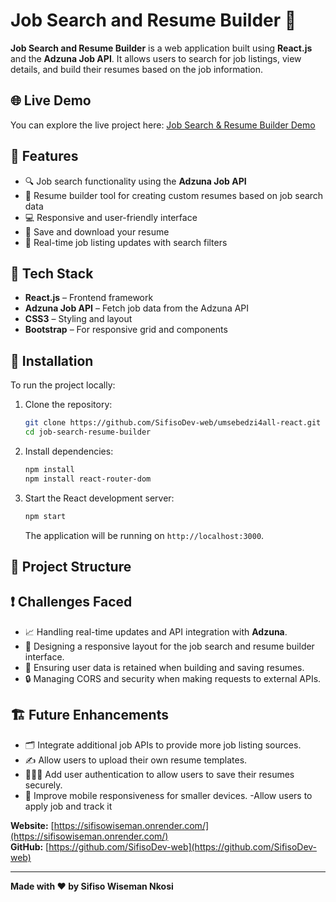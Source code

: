 # Job Search and Resume Builder 📝

**Job Search and Resume Builder** is a web application built using **React.js** and the **Adzuna Job API**. It allows users to search for job listings, view details, and build their resumes based on the job information.

## 🌐 Live Demo

You can explore the live project here: [Job Search & Resume Builder Demo](https://umsebedzi4all-react.onrender.com/)

## 🚀 Features

- 🔍 Job search functionality using the **Adzuna Job API**
- 📑 Resume builder tool for creating custom resumes based on job search data
- 💻 Responsive and user-friendly interface
- 📝 Save and download your resume
- 🔄 Real-time job listing updates with search filters

## 🧰 Tech Stack

- **React.js** – Frontend framework
- **Adzuna Job API** – Fetch job data from the Adzuna API
- **CSS3** – Styling and layout
- **Bootstrap** – For responsive grid and components
 

## 🔧 Installation

To run the project locally:

1. Clone the repository:

    ```bash
    git clone https://github.com/SifisoDev-web/umsebedzi4all-react.git
    cd job-search-resume-builder
    ```

2. Install dependencies:

    ```bash
    npm install
    npm install react-router-dom
    

    ```

3. Start the React development server:

    ```bash
    npm start
    ```

    The application will be running on `http://localhost:3000`.

## 📁 Project Structure

## ❗ Challenges Faced

- 📈 Handling real-time updates and API integration with **Adzuna**.
- 🔄 Designing a responsive layout for the job search and resume builder interface.
- 📝 Ensuring user data is retained when building and saving resumes.
- 🔒 Managing CORS and security when making requests to external APIs.

## 🏗️ Future Enhancements

- 🗂️ Integrate additional job APIs to provide more job listing sources.
- ✍️ Allow users to upload their own resume templates.
- 🧑‍🤝‍🧑 Add user authentication to allow users to save their resumes securely.
- 📱 Improve mobile responsiveness for smaller devices.
-Allow users to apply job and track it 

 
 

**Website:** [https://sifisowiseman.onrender.com/](https://sifisowiseman.onrender.com/)  
**GitHub:** [https://github.com/SifisoDev-web](https://github.com/SifisoDev-web)

---

**Made with ❤️ by Sifiso Wiseman Nkosi**

